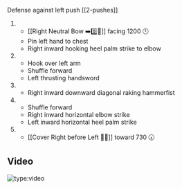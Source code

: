 
Defense against left push
[[2-pushes]]

1. - [[Right Neutral Bow ➡️0️⃣🦶]] facing 1200 🕛
   - Pin left hand to chest
   - Right inward hooking heel palm strike to elbow
2. - Hook over left arm
   - Shuffle forward
   - Left thrusting handsword
3. - Right inward downward diagonal raking hammerfist
4. - Shuffle forward
   - Right inward horizontal elbow strike
   - Left inward horizontal heel palm strike
5. - [[Cover Right before Left 🦶🔄]] toward 730 🕢

## Video

![type:video](https://www.youtube.com/embed/IXZ6kr4VHQw?start=368&end=385)
